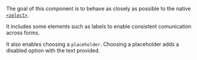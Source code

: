 The goal of this component is to behave as closely as possible to the native [`<select>`](https://developer.mozilla.org/en-US/docs/Web/HTML/Element/select).

It includes some elements such as labels to enable consistent comunication across forms.

It also enables choosing a `placeholder`. Choosing a placeholder adds a disabled option with the text provided.